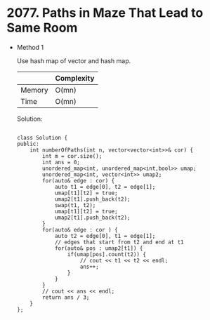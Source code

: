# 2077. Paths in Maze That Lead to Same Room 
- Method 1

    Use hash map of vector and hash map.

    | |   Complexity  |
    | ----------- | ----------- | 
    |  Memory     | O(mn) | 
    |      Time       |  O(mn) | 


    Solution:

    ```

    class Solution {
    public:
        int numberOfPaths(int n, vector<vector<int>>& cor) {
            int m = cor.size();
            int ans = 0;
            unordered_map<int, unordered_map<int,bool>> umap;
            unordered_map<int, vector<int>> umap2;
            for(auto& edge : cor) {
                auto t1 = edge[0], t2 = edge[1];
                umap[t1][t2] = true;
                umap2[t1].push_back(t2);
                swap(t1, t2);
                umap[t1][t2] = true;
                umap2[t1].push_back(t2);
            }
            for(auto& edge : cor ) {
                auto t2 = edge[0], t1 = edge[1];
                // edges that start from t2 and end at t1
                for(auto& pos : umap2[t1]) {
                    if(umap[pos].count(t2)) {
                        // cout << t1 << t2 << endl;
                        ans++;
                    } 
                }
            }
            // cout << ans << endl;
            return ans / 3;
        }
    };

    ```

<!-- - Method 2

    This is another method.

    | |   Complexity  |
    | ----------- | ----------- | 
    |  Memory     | O(n) | 
    |      Time       |  O(n) | 


    Solution:

    ``` h



    ```

- Additional Knowledge:
       
    Here are some additional knowledge.



<br> -->